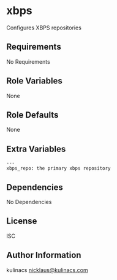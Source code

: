 xbps
====
Configures XBPS repositories

Requirements
------------
No Requirements

Role Variables
--------------
None

Role Defaults
-------------
None

Extra Variables
---------------
```
---
xbps_repo: the primary xbps repository  
```

Dependencies
------------
No Dependencies

License
-------
ISC

Author Information
------------------
kulinacs <nicklaus@kulinacs.com>
